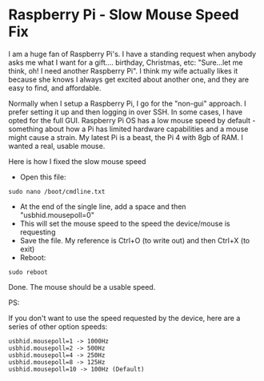 # Raspberry Pi - Slow Mouse Speed Fix

I am a huge fan of Raspberry Pi's.  I have a standing request when anybody asks me what I want for a gift.... birthday, Christmas, etc: "Sure...let me think, oh! I need another Raspberry Pi".  I think my wife actually likes it because she knows I always get excited about another one, and they are easy to find, and affordable.

Normally when I setup a Raspberry Pi, I go for the "non-gui" approach. I prefer setting it up and then logging in over SSH. In some cases, I have opted for the full GUI. Raspberry Pi OS has a low mouse speed by default - something about how a Pi has limited hardware capabilities and a mouse might cause a strain. My latest Pi is a beast, the Pi 4 with 8gb of RAM. I wanted a real, usable mouse.

Here is how I fixed the slow mouse speed

 - Open this file:
```
sudo nano /boot/cmdline.txt
```

 - At the end of the single line, add a space and then "usbhid.mousepoll=0"
 - This will set the mouse speed to the speed the device/mouse is requesting
 - Save the file. My reference is Ctrl+O (to write out) and then Ctrl+X (to exit)
 - Reboot:
 
```
sudo reboot
```

Done. The mouse should be a usable speed.



PS:

If you don't want to use the speed requested by the device, here are a series of other option speeds:

```
usbhid.mousepoll=1 -> 1000Hz
usbhid.mousepoll=2 -> 500Hz
usbhid.mousepoll=4 -> 250Hz
usbhid.mousepoll=8 -> 125Hz
usbhid.mousepoll=10 -> 100Hz (Default)
```

